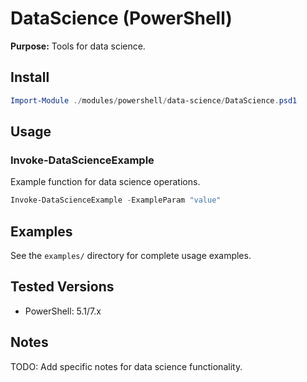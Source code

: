 # DataScience (PowerShell)

**Purpose:** Tools for data science.

## Install
```powershell
Import-Module ./modules/powershell/data-science/DataScience.psd1
```

## Usage

### Invoke-DataScienceExample
Example function for data science operations.

```powershell
Invoke-DataScienceExample -ExampleParam "value"
```

## Examples
See the `examples/` directory for complete usage examples.

## Tested Versions
- PowerShell: 5.1/7.x

## Notes
TODO: Add specific notes for data science functionality.